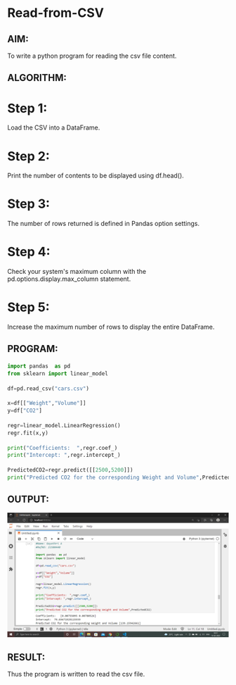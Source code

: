 # Read-from-CSV

## AIM:
To write a python program for reading the csv file content.

## ALGORITHM:
# Step 1:
Load the CSV into a DataFrame.

# Step 2:
Print the number of contents to be displayed using df.head().

# Step 3:
The number of rows returned is defined in Pandas option settings.

# Step 4:
Check your system's maximum column with the pd.options.display.max_column statement.

# Step 5:
Increase the maximum number of rows to display the entire DataFrame.

## PROGRAM:
``` python
import pandas  as pd
from sklearn import linear_model

df=pd.read_csv("cars.csv")

x=df[["Weight","Volume"]]
y=df["CO2"]

regr=linear_model.LinearRegression()
regr.fit(x,y)

print("Coefficients:  ",regr.coef_)
print("Intercept: ",regr.intercept_)

PredictedCO2=regr.predict([[2500,5200]])
print("Predicted CO2 for the corresponding Weight and Volume",PredictedCO2)
```

## OUTPUT:
![output](./img.png)
## RESULT:
Thus the program is written to read the csv file.